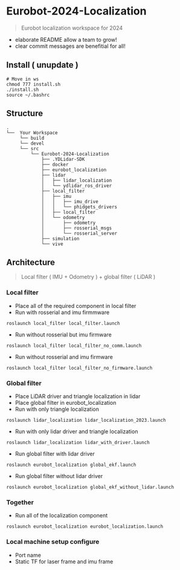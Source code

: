 # Eurobot-2024-Localization

> Eurobot localization workspace for 2024

- elaborate README allow a team to grow!
- clear commit messages are benefitial for all!

## Install ( unupdate )
```bash=1
# Move in ws
chmod 777 install.sh
./install.sh
source ~/.bashrc
```

## Structure

```
.
└──  Your Workspace
     └── build
     └── devel
     └── src
         └── Eurobot-2024-Localization
             ├── .YDLidar-SDK
             ├── docker
             ├── eurobot_localization
             ├── lidar
             │   ├── lidar_localization
             │   └── ydlidar_ros_driver
             ├── local_filter
             │   ├── imu
             │   │   ├── imu_drive
             │   │   └── phidgets_drivers
             │   ├── local_filter
             │   └── odometry
             │       ├── odometry
             │       ├── rosserial_msgs
             │       └── rosserial_server
             ├── simulation
             └── vive

```


## Architecture
> Local filter ( IMU + Odometry ) + global filter ( LiDAR )

### Local filter

- Place all of the required component in local filter
- Run with rosserial and imu firmmware
```bash=1
roslaunch local_filter local_filter.launch
```
- Run without rosserial but imu firmware
```bash=1
roslaunch local_filter local_filter_no_comm.launch
```
- Run without rosserial and imu firmware
```bash=1
roslaunch local_filter local_filter_no_firmware.launch
```

### Global filter

- Place LiDAR driver and triangle localization in lidar
- Place global filter in eurobot_localization
- Run with only triangle localization
```bash=1
roslaunch lidar_localization lidar_localization_2023.launch
```
- Run with only lidar driver and triangle localization
```bash=1
roslaunch lidar_localization lidar_with_driver.launch
```
- Run global filter with lidar driver
```bash=1
roslaunch eurobot_localization global_ekf.launch
```
- Run global filter without lidar driver
```bash=1
roslaunch eurobot_localization global_ekf_without_lidar.launch
```

### Together

- Run all of the localization component
```bash=1
roslaunch eurobot_localization eurobot_localization.launch
```

### Local machine setup configure

- Port name
- Static TF for laser frame and imu frame
